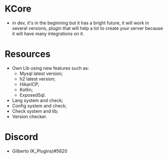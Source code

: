 # KCore

* in dev, it's in the beginning but it has a bright future, it will work in several versions, plugin that will help a lot to create your server because it will have many integrations on it.

# Resources

* Own Lib using new features such as:
  - Mysql latest version;
  - h2 latest version;
  - HikariCP;
  - Kotlin;
  - ExposedSql.
* Lang system and check;
* Config system and check;
* Check system and lib;
* Version checker.

# Discord

* Gilberto (K_Plugins)#5620

